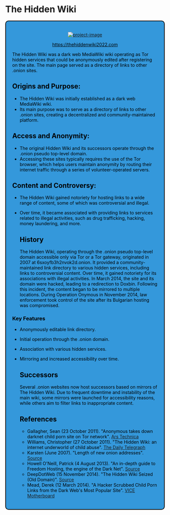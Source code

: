 # The Hidden Wiki

<div style="background-color: #3498db; padding: 20px; border: 2px solid #000; border-radius: 10px; color: #000;">

  <p align="center">
    <a href="https://thehiddenwiki2022.com">
      <img src="https://i.ibb.co/FY9JBkz/Screenshot-2023-11-27-110345.png" alt="project-image">
    </a>
  </p>

  <p align="center">
    <a href="https://thehiddenwiki2022.com" style="color: #000;">https://thehiddenwiki2022.com</a>
  </p>

  The Hidden Wiki was a dark web MediaWiki wiki operating as Tor hidden services that could be anonymously edited after registering on the site. The main page served as a directory of links to other .onion sites.

## Origins and Purpose:

- The Hidden Wiki was initially established as a dark web MediaWiki wiki.
- Its main purpose was to serve as a directory of links to other .onion sites, creating a decentralized and community-maintained platform.

## Access and Anonymity:

- The original Hidden Wiki and its successors operate through the .onion pseudo top-level domain.
- Accessing these sites typically requires the use of the Tor browser, which helps users maintain anonymity by routing their internet traffic through a series of volunteer-operated servers.

## Content and Controversy:

- The Hidden Wiki gained notoriety for hosting links to a wide range of content, some of which was controversial and illegal.
- Over time, it became associated with providing links to services related to illegal activities, such as drug trafficking, hacking, money laundering, and more.

  ## History

  The Hidden Wiki, operating through the .onion pseudo top-level domain accessible only via Tor or a Tor gateway, originated in 2007 at 6sxoyfb3h2nvok2d.onion. It provided a community-maintained link directory to various hidden services, including links to controversial content. Over time, it gained notoriety for its associations with illegal activities. In March 2014, the site and its domain were hacked, leading to a redirection to Doxbin. Following this incident, the content began to be mirrored to multiple locations. During Operation Onymous in November 2014, law enforcement took control of the site after its Bulgarian hosting was compromised.

<!-- Project Features -->
### Key Features

- Anonymously editable link directory.
- Initial operation through the .onion domain.
- Association with various hidden services.
- Mirroring and increased accessibility over time.

  ## Successors

  Several .onion websites now host successors based on mirrors of The Hidden Wiki. Due to frequent downtime and instability of the main wiki, some mirrors were launched for accessibility reasons, while others aim to filter links to inappropriate content.

  ## References

  - Gallagher, Sean (23 October 2011). "Anonymous takes down darknet child porn site on Tor network". [Ars Technica](https://arstechnica.com/)
  - Williams, Christopher (27 October 2011). "The Hidden Wiki: an internet underworld of child abuse". [The Daily Telegraph](https://www.telegraph.co.uk/)
  - Karsten (June 2007). "Length of new onion addresses". [Source](https://web.archive.org/)
  - Howell O'Neill, Patrick (4 August 2013). "An in-depth guide to Freedom Hosting, the engine of the Dark Net". [Source](https://web.archive.org/)
  - DeepDotWeb (15 November 2014). "The Hidden Wiki Seized (Old Domain)". [Source](https://web.archive.org/)
  - Mead, Derek (12 March 2014). "A Hacker Scrubbed Child Porn Links from the Dark Web's Most Popular Site". [VICE Motherboard](https://www.vice.com/)

</div>
